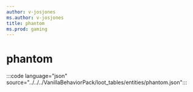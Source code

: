 ```yaml
---
author: v-josjones
ms.author: v-josjones
title: phantom
ms.prod: gaming
---
```


# phantom 

:::code language="json" source="../../../VanillaBehaviorPack/loot_tables/entities/phantom.json":::